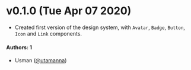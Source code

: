 # v0.1.0 (Tue Apr 07 2020)

- Created first version of the design system, with `Avatar`, `Badge`, `Button`, `Icon` and `Link` components.

#### Authors: 1

- Usman ([@utamanna](https://github.com/utamanna))
